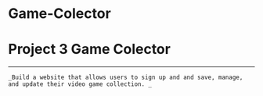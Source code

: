 # Game-Colector
# **Project 3  Game Colector**

---

`_Build a website that allows users to sign up and and save, manage, and update their video game collection.
_`
